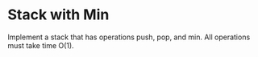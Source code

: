 # Stack with Min

Implement a stack that has operations push, pop, and min.  All
operations must take time O(1).
